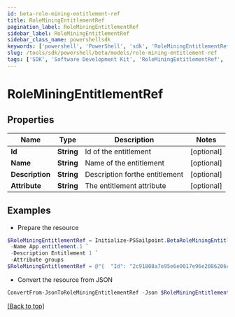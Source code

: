 ```yaml
---
id: beta-role-mining-entitlement-ref
title: RoleMiningEntitlementRef
pagination_label: RoleMiningEntitlementRef
sidebar_label: RoleMiningEntitlementRef
sidebar_class_name: powershellsdk
keywords: ['powershell', 'PowerShell', 'sdk', 'RoleMiningEntitlementRef', 'BetaRoleMiningEntitlementRef'] 
slug: /tools/sdk/powershell/beta/models/role-mining-entitlement-ref
tags: ['SDK', 'Software Development Kit', 'RoleMiningEntitlementRef', 'BetaRoleMiningEntitlementRef']
---
```



# RoleMiningEntitlementRef

## Properties

Name | Type | Description | Notes
------------ | ------------- | ------------- | -------------
**Id** | **String** | Id of the entitlement | [optional] 
**Name** | **String** | Name of the entitlement | [optional] 
**Description** | **String** | Description forthe entitlement | [optional] 
**Attribute** | **String** | The entitlement attribute | [optional] 

## Examples

- Prepare the resource
```powershell
$RoleMiningEntitlementRef = Initialize-PSSailpoint.BetaRoleMiningEntitlementRef  -Id 2c91808a7e95e6e0017e96e2086206c8 `
 -Name App.entitlement.1 `
 -Description Entitlement 1 `
 -Attribute groups
$RoleMiningEntitlementRef = @"{  "Id": "2c91808a7e95e6e0017e96e2086206c8", "Name": "App.entitlement.1", "Description": "Entitlement 1", "Attribute": "groups" }"@
```

- Convert the resource from JSON
```powershell
ConvertFrom-JsonToRoleMiningEntitlementRef -Json $RoleMiningEntitlementRef
```


[[Back to top]](#) 

